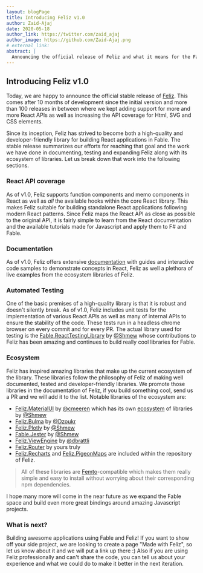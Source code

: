 ```yaml
---
layout: blogPage
title: Introducing Feliz v1.0
author: Zaid-Ajaj
date: 2020-05-18
author_link: https://twitter.com/zaid_ajaj
author_image: https://github.com/Zaid-Ajaj.png
# external_link:
abstract: |
  Announcing the official release of Feliz and what it means for the Fable community.
---
```


## Introducing Feliz v1.0

Today, we are happy to announce the official stable release of [Feliz](https://github.com/Zaid-Ajaj/Feliz). This comes after 10 months of development since the initial version and more than 100 releases in between where we kept adding support for more and more React APIs as well as increasing the API coverage for Html, SVG and CSS elements.

Since its inception, Feliz has strived to become both a high-quality and developer-friendly library for building React applications in Fable. The stable release summarizes our efforts for reaching that goal and the work we have done in documenting, testing and expanding Feliz along with its ecosystem of libraries. Let us break down that work into the following sections.

### React API coverage

As of v1.0, Feliz supports function components and memo components in React as well as *all* the available hooks within the core React library. This makes Feliz suitable for building standalone React applications following modern React patterns. Since Feliz maps the React API as close as possible to the original API, it is fairly simple to learn from the React documentation and the available tutorials made for Javascript and apply them to F# and Fable.

### Documentation

As of v1.0, Feliz offers extensive [documentation](https://zaid-ajaj.github.io/Feliz/) with guides and interactive code samples to demonstrate concepts in React, Feliz as well a plethora of live examples from the ecosystem libraries of Feliz.

### Automated Testing

One of the basic premises of a high-quality library is that it is robust and doesn't silently break. As of v1.0, Feliz includes unit tests for the implementation of various React APIs as well as many of internal APIs to ensure the stability of the code. These tests run in a headless chrome browser on every commit and for every PR. The actual library used for testing is the [Fable.ReactTestingLibrary](https://zaid-ajaj.github.io/Feliz/#/Testing/Utilities/RTL) by [@Shmew](https://github.com/Shmew) whose contributions to Feliz has been amazing and continues to build really cool libraries for Fable.

### Ecosystem

Feliz has inspired amazing libraries that make up the current ecosystem of the library. These libraries follow the philosophy of Feliz of making well documented, tested and developer-friendly libraries. We promote those libraries in the documentation of Feliz, if you build something cool, send us a PR and we will add it to the list. Notable libraries of the ecosystem are:
 -  [Feliz.MaterialUI](https://github.com/cmeeren/Feliz.MaterialUI) by [@cmeeren](https://github.com/cmeeren) which has its own [ecosystem](https://cmeeren.github.io/Feliz.MaterialUI/#ecosystem) of libraries by [@Shmew](https://github.com/Shmew)
 -  [Feliz.Bulma](https://github.com/Dzoukr/Feliz.Bulma) by [@Dzoukr](https://github.com/Dzoukr)
 -  [Feliz.Plotly](https://github.com/Shmew/Feliz.Plotly) by [@Shmew](https://github.com/Shmew)
 -  [Fable.Jester](https://github.com/Shmew/Fable.Jester) by [@Shmew](https://github.com/Shmew)
 -  [Feliz.ViewEngine](https://github.com/dbrattli/Feliz.ViewEngine) by [@dbrattli](https://github.com/dbrattli)
 -  [Feliz.Router](https://github.com/Zaid-Ajaj/Feliz.Router) by yours truly
 -  [Feliz.Recharts](https://zaid-ajaj.github.io/Feliz/#/Recharts/Overview) and [Feliz.PigeonMaps](https://zaid-ajaj.github.io/Feliz/#/Recharts/Overview) are included within the repository of Feliz.

> All of these libraries are [Femto](https://github.com/Zaid-Ajaj/Femto)-compatible which makes them really simple and easy to install without worrying about their corresponding npm dependencies.

I hope many more will come in the near future as we expand the Fable space and build even more great bindings around amazing Javascript projects.

### What is next?

Building awesome applications using Fable and Feliz! If you want to show off your side project, we are looking to create a page "Made with Feliz", so let us know about it and we will put a link up there :) Also if you are using Feliz professionally and can't share the code, you can tell us about your experience and what we could do to make it better in the next iteration.
